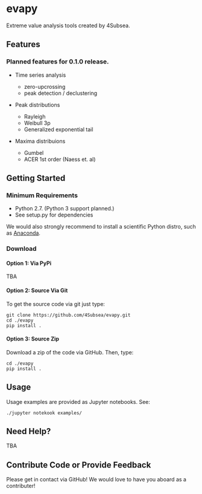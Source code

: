 # evapy
Extreme value analysis tools created by 4Subsea. 

## Features
### Planned features for 0.1.0 release.

-  Time series analysis

   -  zero-upcrossing
   -  peak detection / declustering

- Peak distributions

    - Rayleigh
    - Weibull 3p
    - Generalized exponential tail

- Maxima distribuions

    - Gumbel
    - ACER 1st order (Naess et. al)

## Getting Started

### Minimum Requirements

-  Python 2.7. (Python 3 support planned.)
-  See setup.py for dependencies

We would also strongly recommend to install a scientific Python distro, such
as [Anaconda].

[Anaconda]: https://www.continuum.io/why-anaconda

### Download

#### Option 1: Via PyPi

TBA

#### Option 2: Source Via Git

To get the source code via git just type:

    git clone https://github.com/4Subsea/evapy.git
    cd ./evapy
    pip install .

#### Option 3: Source Zip

Download a zip of the code via GitHub. Then, type:

    cd ./evapy
    pip install .


## Usage

Usage examples are provided as Jupyter notebooks. See:

    ./jupyter notekook examples/

## Need Help?

TBA

## Contribute Code or Provide Feedback

Please get in contact via GitHub! We would love to have you aboard as a
contributer!
